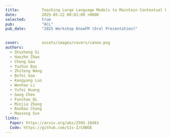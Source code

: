 ```yaml
---
title:          Teaching Large Language Models to Maintain Contextual Faithfulness via Synthetic Tasks and Reinforcement Learning
date:           2025-05-22 00:01:00 +0800
selected:       true
pub:            "ACL"
pub_date:       "2025 Workshop KnowFM (Oral Presentation)"

  
cover:          assets/images/covers/canoe.png
authors:
  - Shuzheng Si
  - Haozhe Zhao
  - Cheng Gao
  - Yuzhuo Bai
  - Zhitong Wang
  - Bofei Gao
  - Kangyang Luo
  - Wenhao Li
  - Yufei Huang
  - Gang Chen
  - Fanchao Qi
  - Minjia Zhang
  - Baobao Chang
  - Maosong Sun
links:
  Paper: https://arxiv.org/abs/2505.16483
  Code: https://github.com/S1s-Z/CANOE
---
```

